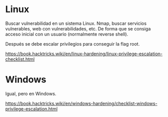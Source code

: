 
# Linux

Buscar vulnerabilidad en un sistema Linux. Nmap, buscar servicios vulnerables, web con vulnerabilidades, etc. De forma que se consiga acceso inicial con un usuario (normalmente reverse shell).

Después se debe escalar privilegios para conseguir la flag root.

https://book.hacktricks.wiki/en/linux-hardening/linux-privilege-escalation-checklist.html

# Windows

Igual, pero en Windows.

https://book.hacktricks.wiki/en/windows-hardening/checklist-windows-privilege-escalation.html